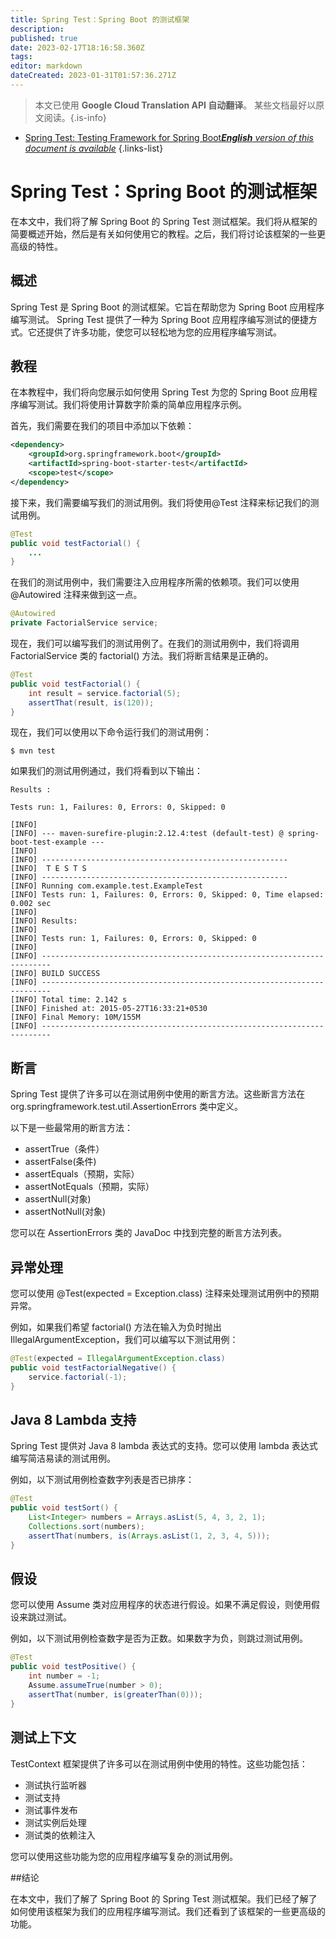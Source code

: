 ```yaml
---
title: Spring Test：Spring Boot 的测试框架
description: 
published: true
date: 2023-02-17T18:16:58.360Z
tags: 
editor: markdown
dateCreated: 2023-01-31T01:57:36.271Z
---
```


> 本文已使用 **Google Cloud Translation API 自动翻译**。
某些文档最好以原文阅读。{.is-info}
- [Spring Test: Testing Framework for Spring Boot***English** version of this document is available*](/en/Knowledge-base/Spring-Boot/spring-test-testing-framework-for-spring-boot)
{.links-list}


# Spring Test：Spring Boot 的测试框架

在本文中，我们将了解 Spring Boot 的 Spring Test 测试框架。我们将从框架的简要概述开始，然后是有关如何使用它的教程。之后，我们将讨论该框架的一些更高级的特性。

## 概述

Spring Test 是 Spring Boot 的测试框架。它旨在帮助您为 Spring Boot 应用程序编写测试。 Spring Test 提供了一种为 Spring Boot 应用程序编写测试的便捷方式。它还提供了许多功能，使您可以轻松地为您的应用程序编写测试。

## 教程

在本教程中，我们将向您展示如何使用 Spring Test 为您的 Spring Boot 应用程序编写测试。我们将使用计算数字阶乘的简单应用程序示例。

首先，我们需要在我们的项目中添加以下依赖：

```xml
<dependency>
    <groupId>org.springframework.boot</groupId>
    <artifactId>spring-boot-starter-test</artifactId>
    <scope>test</scope>
</dependency>
```

接下来，我们需要编写我们的测试用例。我们将使用@Test 注释来标记我们的测试用例。

```java
@Test
public void testFactorial() {
    ...
}
```

在我们的测试用例中，我们需要注入应用程序所需的依赖项。我们可以使用@Autowired 注释来做到这一点。

```java
@Autowired
private FactorialService service;
```

现在，我们可以编写我们的测试用例了。在我们的测试用例中，我们将调用 FactorialService 类的 factorial() 方法。我们将断言结果是正确的。

```java
@Test
public void testFactorial() {
    int result = service.factorial(5);
    assertThat(result, is(120));
}
```

现在，我们可以使用以下命令运行我们的测试用例：

```
$ mvn test
```

如果我们的测试用例通过，我们将看到以下输出：

```
Results :

Tests run: 1, Failures: 0, Errors: 0, Skipped: 0

[INFO] 
[INFO] --- maven-surefire-plugin:2.12.4:test (default-test) @ spring-boot-test-example ---
[INFO] 
[INFO] -------------------------------------------------------
[INFO]  T E S T S
[INFO] -------------------------------------------------------
[INFO] Running com.example.test.ExampleTest
[INFO] Tests run: 1, Failures: 0, Errors: 0, Skipped: 0, Time elapsed: 0.002 sec
[INFO] 
[INFO] Results:
[INFO] 
[INFO] Tests run: 1, Failures: 0, Errors: 0, Skipped: 0
[INFO] 
[INFO] ------------------------------------------------------------------------
[INFO] BUILD SUCCESS
[INFO] ------------------------------------------------------------------------
[INFO] Total time: 2.142 s
[INFO] Finished at: 2015-05-27T16:33:21+0530
[INFO] Final Memory: 10M/155M
[INFO] ------------------------------------------------------------------------
```

## 断言

Spring Test 提供了许多可以在测试用例中使用的断言方法。这些断言方法在 org.springframework.test.util.AssertionErrors 类中定义。

以下是一些最常用的断言方法：

* assertTrue（条件）
* assertFalse(条件)
* assertEquals（预期，实际）
* assertNotEquals（预期，实际）
* assertNull(对象)
* assertNotNull(对象)

您可以在 AssertionErrors 类的 JavaDoc 中找到完整的断言方法列表。

## 异常处理

您可以使用 @Test(expected = Exception.class) 注释来处理测试用例中的预期异常。

例如，如果我们希望 factorial() 方法在输入为负时抛出 IllegalArgumentException，我们可以编写以下测试用例：

```java
@Test(expected = IllegalArgumentException.class)
public void testFactorialNegative() {
    service.factorial(-1);
}
```

## Java 8 Lambda 支持

Spring Test 提供对 Java 8 lambda 表达式的支持。您可以使用 lambda 表达式编写简洁易读的测试用例。

例如，以下测试用例检查数字列表是否已排序：

```java
@Test
public void testSort() {
    List<Integer> numbers = Arrays.asList(5, 4, 3, 2, 1);
    Collections.sort(numbers);
    assertThat(numbers, is(Arrays.asList(1, 2, 3, 4, 5)));
}
```

## 假设

您可以使用 Assume 类对应用程序的状态进行假设。如果不满足假设，则使用假设来跳过测试。

例如，以下测试用例检查数字是否为正数。如果数字为负，则跳过测试用例。

```java
@Test
public void testPositive() {
    int number = -1;
    Assume.assumeTrue(number > 0);
    assertThat(number, is(greaterThan(0)));
}
```

## 测试上下文

TestContext 框架提供了许多可以在测试用例中使用的特性。这些功能包括：

* 测试执行监听器
* 测试支持
* 测试事件发布
* 测试实例后处理
* 测试类的依赖注入

您可以使用这些功能为您的应用程序编写复杂的测试用例。

##结论

在本文中，我们了解了 Spring Boot 的 Spring Test 测试框架。我们已经了解了如何使用该框架为我们的应用程序编写测试。我们还看到了该框架的一些更高级的功能。